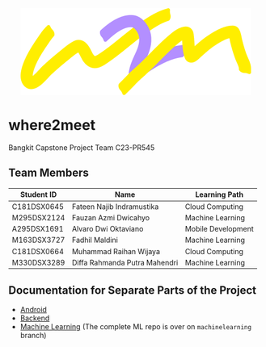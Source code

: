 <p align="center">
  <img src="https://github.com/Teenjb/where2meet/blob/main/images/w2m-logo.png?raw=true" alt="where2meet Logo"/>
</p>

# where2meet
Bangkit Capstone Project Team C23-PR545

## Team Members
| Student ID | Name | Learning Path |
| --- | --- | --- |
| C181DSX0645 | Fateen Najib Indramustika | Cloud Computing  |
| M295DSX2124 | Fauzan Azmi Dwicahyo | Machine Learning  |
| A295DSX1691 | Alvaro Dwi Oktaviano | Mobile Development |
| M163DSX3727 | Fadhil Maldini | Machine Learning |
| C181DSX0664 | Muhammad Raihan Wijaya | Cloud Computing |
| M330DSX3289 | Diffa Rahmanda Putra Mahendri | Machine Learning |

## Documentation for Separate Parts of the Project
- [Android](https://github.com/Teenjb/where2meet/blob/main/Android/README.md)
- [Backend](https://github.com/Teenjb/where2meet/blob/main/Backend/README.md)
- [Machine Learning](https://github.com/Teenjb/where2meet/blob/machinelearning/MachineLearning/README.md) (The complete ML repo is over on `machinelearning` branch)